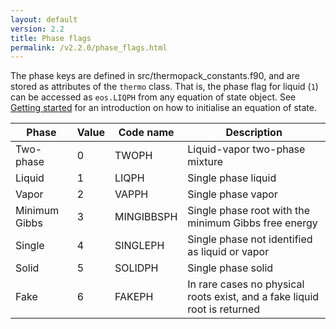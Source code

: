 ```yaml
---
layout: default
version: 2.2
title: Phase flags
permalink: /v2.2.0/phase_flags.html
---
```


The phase keys are defined in src/thermopack_constants.f90, and are stored as attributes of the `thermo` class. 
That is, the phase flag for liquid (`1`) can be accessed as `eos.LIQPH` from any equation of state object. 
See [Getting started](/thermopack/v2.2.0/getting_started.html) for an introduction on how to initialise an equation of state.

| Phase           | Value  | Code name  | Description |
| --------------- | ------ | ---------- | ----------- |
| Two-phase       |    0   | TWOPH      | Liquid-vapor two-phase mixture |
| Liquid          |    1   | LIQPH      | Single phase liquid  |
| Vapor           |    2   | VAPPH      | Single phase vapor  |
| Minimum Gibbs   |    3   | MINGIBBSPH | Single phase root with the minimum Gibbs free energy |
| Single          |    4   | SINGLEPH   | Single phase not identified as liquid or vapor |
| Solid           |    5   | SOLIDPH    | Single phase solid |
| Fake            |    6   | FAKEPH     | In rare cases no physical roots exist, and a fake liquid root is returned |
